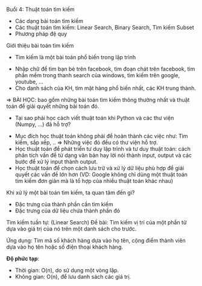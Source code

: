 Buổi 4: Thuật toán tìm kiếm
- Các dạng bài toán tìm kiếm
- Các thuật toán tìm kiếm: Linear Search, Binary Search, Tìm kiếm Subset
- Phương pháp đệ quy


Giới thiệu bài toán tìm kiếm
- Tìm kiếm là một bài toán phổ biến trong lập trình 
+ Nhập chữ để tìm bạn bè trên facebook, tìm đoạn chát trên facebook, tìm phần mềm trong thanh search của windows, tìm kiếm trên google, youtube, ...
+ Cho danh sách của KH, tìm mặt hàng phổ biến nhất, các KH trung thành.

=> BÀI HỌC: bao gồm những bài toán tìm kiếm thông thường nhất và thuật toán để giải quyết những bài toán đó.


- Tại sao phải học cách viết thuật toán khi Python và các thư viện (Numpy, ...) đã hỗ trợ?
+ Mục đích học thuật toán không phải để hoàn thành các việc như: Tìm kiếm, sắp xếp, .. => Những việc đó đều có thư viện hỗ trợ.
+ Học thuật toán để phát triển tư duy lập trình và tư duy thuật toán: cách phân tích vấn đề từ dạng văn bản hay lời nói thành input, output và các bước để xử lý input thành output.
+ Học thuật toán để chọn cách lưu trữ và xử lý dữ liệu phù hợp để giải quyết các vấn đề lớn hơn (VD: Google không chỉ dùng một thuật toán tìm kiếm đơn giản mà là tổ hợp của nhiều thuật toán khác nhau)


Khi xử lý một bài toán tìm kiếm, ta quan tâm đến gì? 
+ Đặc trưng của thành phần cần tìm kiếm
+ Đặc trưng của dữ liệu chứa thành phần đó


Tìm kiếm tuần tự: (Linear Search)
Đề bài: Tìm kiếm vị trí của một phần tử dựa vào giá trị của nó trên một danh sách cho trước.

Ứng dụng: Tìm mã số khách hàng dựa vào họ tên, cộng điểm thành viên dựa vào họ tên hoặc số điện thoại khách hàng.


**Độ phức tạp**:
- Thời gian: O(n), do sử dụng một vòng lặp.
- Không gian: O(n), để lưu danh sách các giá trị.